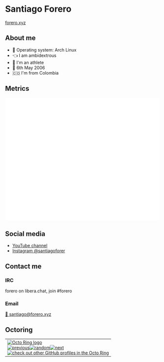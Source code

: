 # Santiago Forero

[forero.xyz](https://forero.xyz)
## About me
- :penguin: Operating system: Arch Linux
- :point_left: I am ambidextrous
- :runner: I'm an athlete
- :cake: 6th May 2006
- 🇨🇴 I'm from Colombia

## Metrics
![Metrics](https://github.com/forerosantiago/forerosantiago/blob/main/github-metrics.svg)

## Social media 
- [YouTube channel](https://youtube.com/channel/UC0l709qNeW3ZpZGdsR2Z6pw)
- [Instagram @santiagoforer](https://instagram.com/santiagoforer)


## Contact me

### IRC
forero on libera.chat, join #forero

### Email 
[:email: santiago@forero.xyz](mailto:santiago@forero.xyz)

## Octoring
<table><tbody><tr><td><a href="https://octo-ring.com/"><img src="https://octo-ring.com/static/img/widget/top.png" width="99%" alt="Octo Ring logo" align="top"></a><br><a href="https://octo-ring.com/p/forerosantiago/prev"><img src="https://octo-ring.com/static/img/widget/prev.png" width="33%" alt="previous" align="top" title="previous profile"></a><a href="https://octo-ring.com/p/forerosantiago/random"><img src="https://octo-ring.com/static/img/widget/random.png" width="33%" alt="random" align="top" title="random profile"></a><a href="https://octo-ring.com/p/forerosantiago/next"><img src="https://octo-ring.com/static/img/widget/next.png" width="33%" alt="next" align="top" title="next profile"></a><br><a href="https://octo-ring.com/"><img src="https://octo-ring.com/static/img/widget/bottom.png" width="99%" alt="check out other GitHub profiles in the Octo Ring" align="top"></a></td></tr></tbody></table> 
